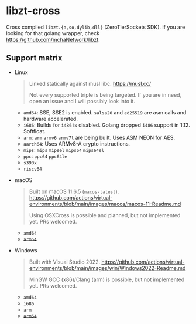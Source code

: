 # libzt-cross

Cross compiled `libzt.{a,so,dylib,dll}` (ZeroTierSockets SDK).
If you are looking for that golang wrapper, check <https://github.com/mchaNetwork/libzt>.

## Support matrix

* Linux
  > Linked statically against musl libc. <https://musl.cc/>
  >
  > Not every supported triple is being targeted.
  > If you are in need, open an issue and I will possibly look into it.

  * `amd64`:
    SSE, SSE2 is enabled. `salsa20` and `ed25519` are asm calls and hardware accelerated.
  * `i686`:
    Builds for `i486` is disabled. Golang dropped `i486` support in 1.12.
    Softfloat.
  * `arm`:
    `arm` `armv6` `armv7l` are being built. Uses ASM NEON for AES.
  * `aarch64`:
    Uses ARMv8-A crypto instructions.
  * `mips`: `mips` `mipsel` `mips64` `mips64el`
  * `ppc`: `ppc64` `ppc64le`
  * `s390x`
  * `riscv64`

* macOS

  > Built on macOS 11.6.5 (`macos-latest`).
  > <https://github.com/actions/virtual-environments/blob/main/images/macos/macos-11-Readme.md>
  >
  > Using OSXCross is possible and planned, but not implemented yet.
  > PRs welcomed.

  * `amd64`
  * ~~`arm64`~~

* Windows
  > Built with Visual Studio 2022.
  > <https://github.com/actions/virtual-environments/blob/main/images/win/Windows2022-Readme.md>
  >
  > MinGW GCC (x86)/Clang (arm) is possible, but not implemented yet.
  > PRs welcomed.

  * `amd64`
  * `i686`
  * `arm`
  * ~~`arm64`~~
